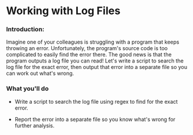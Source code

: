 # Working with Log Files
### Introduction:
Imagine one of your colleagues is struggling with a program that keeps throwing an error. Unfortunately, the program's source code is too complicated to easily find the error there. The good news is that the program outputs a log file you can read! Let's write a script to search the log file for the exact error, then output that error into a separate file so you can work out what's wrong.

### What you'll do

  * Write a script to search the log file using regex to find for the exact error.

  * Report the error into a separate file so you know what's wrong for further analysis.
